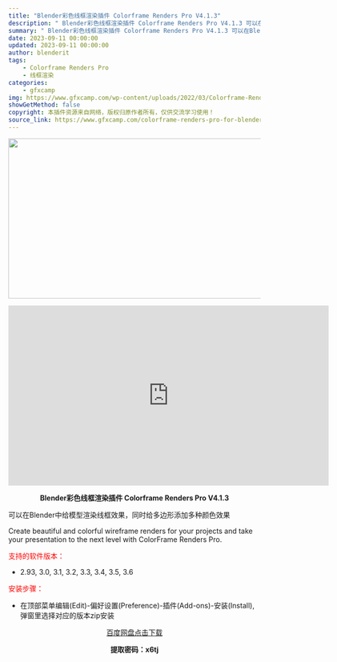 ```yaml
---
title: "Blender彩色线框渲染插件 Colorframe Renders Pro V4.1.3"
description: "﻿ Blender彩色线框渲染插件 Colorframe Renders Pro V4.1.3 可以在Blender中给模型渲染线框效果，同时给多边形添加多种颜色效果 Create beautiful..."
summary: "﻿ Blender彩色线框渲染插件 Colorframe Renders Pro V4.1.3 可以在Blender中给模型渲染线框效果，同时给多边形添加多种颜色效果 Create beautiful..."
date: 2023-09-11 00:00:00
updated: 2023-09-11 00:00:00
author: blenderit
tags: 
    - Colorframe Renders Pro
    - 线框渲染
categories:
    - gfxcamp
img: https://www.gfxcamp.com/wp-content/uploads/2022/03/Colorframe-Renders-Pro-V4.0.jpg
showGetMethod: false
copyright: 本插件资源来自网络，版权归原作者所有，仅供交流学习使用！
source_link: https://www.gfxcamp.com/colorframe-renders-pro-for-blender/
---
```

<div><p><img decoding="async" class="aligncenter size-full wp-image-114457" src="https://www.gfxcamp.com/wp-content/uploads/2022/03/Colorframe-Renders-Pro-V4.0.jpg" data-src="https://www.gfxcamp.com/wp-content/uploads/2022/03/Colorframe-Renders-Pro-V4.0.jpg" alt="" width="640" height="320" data-srcset="https://www.gfxcamp.com/wp-content/uploads/2022/03/Colorframe-Renders-Pro-V4.0.jpg 640w, https://www.gfxcamp.com/wp-content/uploads/2022/03/Colorframe-Renders-Pro-V4.0-150x75.jpg 150w" data-sizes="(max-width: 640px) 100vw, 640px"></p><p style="text-align: center;"><iframe loading="lazy" src="https://player.youku.com/embed/XNTg1Mjc2OTgyOA==" width="640" height="360" frameborder="0" allowfullscreen="allowfullscreen"><span data-mce-type="bookmark" style="display: inline-block; width: 0px; overflow: hidden; line-height: 0;" class="mce_SELRES_start">﻿</span></iframe></p><p style="text-align: center;"><strong>Blender彩色线框渲染插件 Colorframe Renders Pro V4.1.3</strong></p><p>可以在Blender中给模型渲染线框效果，同时给多边形添加多种颜色效果</p><p>Create beautiful and colorful wireframe renders for your projects and take your presentation to the next level with ColorFrame Renders Pro.</p><p><span style="color: #ff0000;">支持的软件版本：</span></p><ul>
<li>2.93, 3.0, 3.1, 3.2, 3.3, 3.4, 3.5, 3.6</li>
</ul><p style="text-align: left;"><span style="color: #ff0000;">安装步骤：</span></p><ul>
<li>在顶部菜单编辑(Edit)-偏好设置(Preference)-插件(Add-ons)-安装(Install),弹窗里选择对应的版本zip安装</li>
</ul><p style="text-align: center;"><a class="maxbutton-3 maxbutton maxbutton-baidu" target="_blank" rel="noopener" href="https://pan.baidu.com/s/1c1MS8XpxYU2y2g_I6baCyA?pwd=x6tj"><span class="mb-text">百度网盘点击下载</span></a></p><p style="text-align: center;"><strong>提取密码：x6tj</strong></p></div>